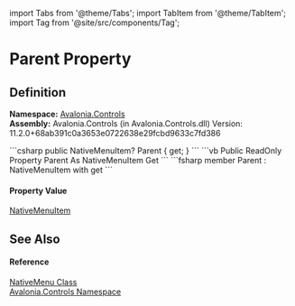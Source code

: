 import Tabs from '@theme/Tabs'; 
import TabItem from '@theme/TabItem'; 
import Tag from '@site/src/components/Tag'; 

# Parent Property




## Definition
**Namespace:** <a href="N_Avalonia_Controls">Avalonia.Controls</a>  
**Assembly:** Avalonia.Controls (in Avalonia.Controls.dll) Version: 11.2.0+68ab391c0a3653e0722638e29fcbd9633c7fd386

<Tabs groupId="api-code-preview">
<TabItem value="csharp" label="C#">
```csharp
public NativeMenuItem? Parent { get; }
```
</TabItem>
<TabItem value="vb" label="VB">
```vb
Public ReadOnly Property Parent As NativeMenuItem
	Get
```
</TabItem>
<TabItem value="fsharp" label="F#">
```fsharp
member Parent : NativeMenuItem with get
```
</TabItem>
</Tabs>



#### Property Value
<a href="T_Avalonia_Controls_NativeMenuItem">NativeMenuItem</a>

## See Also


#### Reference
<a href="T_Avalonia_Controls_NativeMenu">NativeMenu Class</a>  
<a href="N_Avalonia_Controls">Avalonia.Controls Namespace</a>  
